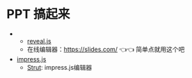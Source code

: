 # PPT 搞起来

* * [reveal.js](https://github.com/hakimel/reveal.js)
   * 在线编辑器：https://slides.com/  👈👈 简单点就用这个吧
* [impress.js](https://github.com/impress/impress.js)
  * [Strut](http://strut.io/):  impress.js编辑器

